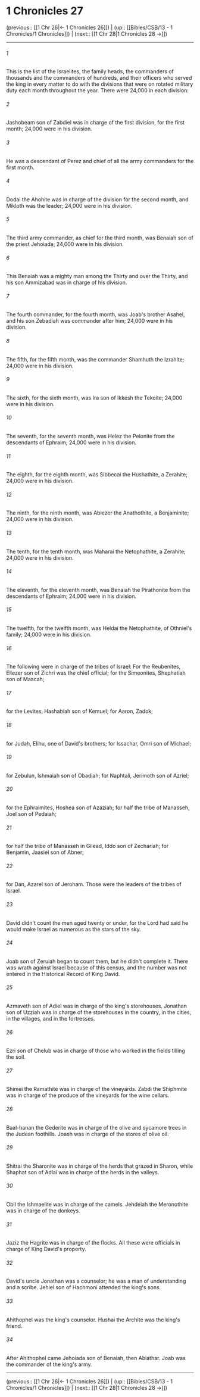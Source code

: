 # 1 Chronicles 27

(previous:: [[1 Chr 26|← 1 Chronicles 26]]) | (up:: [[Bibles/CSB/13 - 1 Chronicles/1 Chronicles]]) | (next:: [[1 Chr 28|1 Chronicles 28 →]])

***


###### 1 
This is the list of the Israelites, the family heads, the commanders of thousands and the commanders of hundreds, and their officers who served the king in every matter to do with the divisions that were on rotated military duty each month throughout the year. There were 24,000 in each division: 

###### 2 
Jashobeam son of Zabdiel was in charge of the first division, for the first month; 24,000 were in his division. 

###### 3 
He was a descendant of Perez and chief of all the army commanders for the first month. 

###### 4 
Dodai the Ahohite was in charge of the division for the second month, and Mikloth was the leader; 24,000 were in his division. 

###### 5 
The third army commander, as chief for the third month, was Benaiah son of the priest Jehoiada; 24,000 were in his division. 

###### 6 
This Benaiah was a mighty man among the Thirty and over the Thirty, and his son Ammizabad was in charge of his division. 

###### 7 
The fourth commander, for the fourth month, was Joab's brother Asahel, and his son Zebadiah was commander after him; 24,000 were in his division. 

###### 8 
The fifth, for the fifth month, was the commander Shamhuth the Izrahite; 24,000 were in his division. 

###### 9 
The sixth, for the sixth month, was Ira son of Ikkesh the Tekoite; 24,000 were in his division. 

###### 10 
The seventh, for the seventh month, was Helez the Pelonite from the descendants of Ephraim; 24,000 were in his division. 

###### 11 
The eighth, for the eighth month, was Sibbecai the Hushathite, a Zerahite; 24,000 were in his division. 

###### 12 
The ninth, for the ninth month, was Abiezer the Anathothite, a Benjaminite; 24,000 were in his division. 

###### 13 
The tenth, for the tenth month, was Maharai the Netophathite, a Zerahite; 24,000 were in his division. 

###### 14 
The eleventh, for the eleventh month, was Benaiah the Pirathonite from the descendants of Ephraim; 24,000 were in his division. 

###### 15 
The twelfth, for the twelfth month, was Heldai the Netophathite, of Othniel's family; 24,000 were in his division. 

###### 16 
The following were in charge of the tribes of Israel: For the Reubenites, Eliezer son of Zichri was the chief official; for the Simeonites, Shephatiah son of Maacah; 

###### 17 
for the Levites, Hashabiah son of Kemuel; for Aaron, Zadok; 

###### 18 
for Judah, Elihu, one of David's brothers; for Issachar, Omri son of Michael; 

###### 19 
for Zebulun, Ishmaiah son of Obadiah; for Naphtali, Jerimoth son of Azriel; 

###### 20 
for the Ephraimites, Hoshea son of Azaziah; for half the tribe of Manasseh, Joel son of Pedaiah; 

###### 21 
for half the tribe of Manasseh in Gilead, Iddo son of Zechariah; for Benjamin, Jaasiel son of Abner; 

###### 22 
for Dan, Azarel son of Jeroham. Those were the leaders of the tribes of Israel. 

###### 23 
David didn't count the men aged twenty or under, for the Lord had said he would make Israel as numerous as the stars of the sky. 

###### 24 
Joab son of Zeruiah began to count them, but he didn't complete it. There was wrath against Israel because of this census, and the number was not entered in the Historical Record of King David. 

###### 25 
Azmaveth son of Adiel was in charge of the king's storehouses. Jonathan son of Uzziah was in charge of the storehouses in the country, in the cities, in the villages, and in the fortresses. 

###### 26 
Ezri son of Chelub was in charge of those who worked in the fields tilling the soil. 

###### 27 
Shimei the Ramathite was in charge of the vineyards. Zabdi the Shiphmite was in charge of the produce of the vineyards for the wine cellars. 

###### 28 
Baal-hanan the Gederite was in charge of the olive and sycamore trees in the Judean foothills. Joash was in charge of the stores of olive oil. 

###### 29 
Shitrai the Sharonite was in charge of the herds that grazed in Sharon, while Shaphat son of Adlai was in charge of the herds in the valleys. 

###### 30 
Obil the Ishmaelite was in charge of the camels. Jehdeiah the Meronothite was in charge of the donkeys. 

###### 31 
Jaziz the Hagrite was in charge of the flocks. All these were officials in charge of King David's property. 

###### 32 
David's uncle Jonathan was a counselor; he was a man of understanding and a scribe. Jehiel son of Hachmoni attended the king's sons. 

###### 33 
Ahithophel was the king's counselor. Hushai the Archite was the king's friend. 

###### 34 
After Ahithophel came Jehoiada son of Benaiah, then Abiathar. Joab was the commander of the king's army.

***

(previous:: [[1 Chr 26|← 1 Chronicles 26]]) | (up:: [[Bibles/CSB/13 - 1 Chronicles/1 Chronicles]]) | (next:: [[1 Chr 28|1 Chronicles 28 →]])
